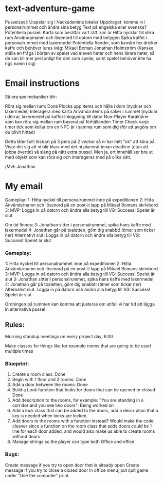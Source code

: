 # text-adventure-game

Pusselspel:
Utspelar sig i Nackademins lokaler
Uppdraget: komma in i personalrummet och ändra sina betyg
Text på engelska eller svenska?
Potentiella pussel:
Karta som berättar vart rätt rum är
Hitta nycklar till olika rum
Användarnamn och lösenord till datorn med betygen
Spika kaffet i personalrummet med laxermedel
Potentiella fiender, som kanske tex dricker kaffe och behöver luras iväg:
Mikael Boman
Jonathan Holmström
(Kanske ställa en fråga i början av spelet vad eleven heter och hens lärare heter, så de kan bli mer personligt för den som spelar, samt spelet behöver inte ha ngs namn i sig)

# Email instructions
Så era spelmekaniker blir:

Röra sig mellan rum: Done
Plocka upp items och hålla i dom (nycklar och laxermedel)
Interagera med karta
Använda items på saker i rummet (nycklar i dörrar, laxermedel på kaffe)
Inloggning till dator
Non-Player Karaktärer som kan röra sig mellan rum baserat på förhållanden
Timer
Check varje timer tick som kollar om en NPC är i samma rum som dig (för att avgöra om du blivit hittad)

Detta låter fullt lösbart på 3 pers på 2 veckor så ni har mitt "ok" att köra på. Visar det sig att ni blir klara med det ni planerat innan deadline (utan att jobba övertid) så släng på nått extra pussel. Men ja, ert innehåll ser bra ut med objekt som kan röra sig och interageras med på olika sätt.

/Mvh
Jonathan


# My email
Gameplay:
1: Hitta nyckel till personalrummet inne på expeditionen
2: Hitta Användarnamn och lösenord på en post-it lapp på Mikael Bomans skrivbord
3: MVP: Logga in på datorn och ändra alla betyg till VG: Success! Spelet är slut

Om tid finnes:
3: Jonathan sitter i personalrummet, spika hans kaffe med laxermedel
4: Jonathan går på toaletten, göm dig snabbt! (timer som tickar ner)
Alternativt slut: Logga in på datorn och ändra alla betyg till VG: Success! Spelet är slut

### Gameplay:
1: Hitta nyckel till personalrummet inne på expeditionen
2: Hitta Användarnamn och lösenord på en post-it lapp på Mikael Bomans skrivbord
3: MVP: Logga in på datorn och ändra alla betyg till VG: Success! Spelet är slut
3: Jonathan sitter i personalrummet, spika hans kaffe med laxermedel
4: Jonathan går på toaletten, göm dig snabbt! (timer som tickar ner)
Alternativt slut: Logga in på datorn och ändra alla betyg till VG: Success! Spelet är slut

Ordningen på rummen kan komma att justeras om utifall vi har tid att lägga in alternativa pussel

## Rules:
Morning standup meetings on every project day, 9:00

Make classes for things like for example rooms that are going to be used multiple times

### Blueprint:
1. Create a room class: Done
2. Begin with 1 floor and 2 rooms: Done
3. Add a door between the rooms: Done
4. Build a Look function that looks for doors that can be opened or closed: Done
5. Add description to the rooms, for example: "You are standing in a corridor and you see two doors": Being worked on
6. Add a lock class that can be added to the doors, add a description that a key is needed when locks are locked.
7. Add doors to the rooms with a function instead? Would make the code cleaner since a function on the room class that adds doors could be 1 line for each door added, and would also make us able to create rooms without doors
8. Manage strings so the player can type both Office and office


### Bugs:
Create message if you try to open door that is already open
Create message if you try to close a closed door
In office menu, put quit game under "Use the computer" print